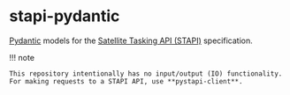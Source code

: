 # stapi-pydantic

[Pydantic](https://docs.pydantic.dev) models for the [Satellite Tasking API (STAPI)](https://github.com/stapi-spec/) specification.

!!! note

    This repository intentionally has no input/output (IO) functionality.
    For making requests to a STAPI API, use **pystapi-client**.
